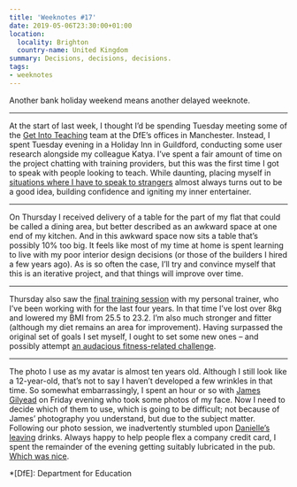 ```yaml
---
title: 'Weeknotes #17'
date: 2019-05-06T23:30:00+01:00
location:
  locality: Brighton
  country-name: United Kingdom
summary: Decisions, decisions, decisions.
tags:
- weeknotes
---
```

Another bank holiday weekend means another delayed weeknote.

* * *

At the start of last week, I thought I’d be spending Tuesday meeting some of the [Get Into Teaching][1] team at the DfE’s offices in Manchester. Instead, I spent Tuesday evening in a Holiday Inn in Guildford, conducting some user research alongside my colleague Katya. I’ve spent a fair amount of time on the project chatting with training providers, but this was the first time I got to speak with people looking to teach. While daunting, placing myself in [situations where I have to speak to strangers][2] almost always turns out to be a good idea, building confidence and igniting my inner entertainer.

* * *

On Thursday I received delivery of a table for the part of my flat that could be called a dining area, but better described as an awkward space at one end of my kitchen. And in this awkward space now sits a table that’s possibly 10% too big. It feels like most of my time at home is spent learning to live with my poor interior design decisions (or those of the builders I hired a few years ago). As is so often the case, I’ll try and convince myself that this is an iterative project, and that things will improve over time.

* * *

Thursday also saw the [final training session][3] with my personal trainer, who I’ve been working with for the last four years. In that time I’ve lost over 8kg and lowered my BMI from 25.5 to 23.2. I’m also much stronger and fitter (although my diet remains an area for improvement). Having surpassed the original set of goals I set myself, I ought to set some new ones – and possibly attempt [an audacious fitness-related challenge][4].

* * *

The photo I use as my avatar is almost ten years old. Although I still look like a 12-year-old, that’s not to say I haven’t developed a few wrinkles in that time. So somewhat embarrassingly, I spent an hour or so with [James Gilyead][5] on Friday evening who took some photos of my face. Now I need to decide which of them to use, which is going to be difficult; not because of James’ photography you understand, but due to the subject matter. Following our photo session, we inadvertently stumbled upon [Danielle’s leaving][6] drinks. Always happy to help people flex a company credit card, I spent the remainder of the evening getting suitably lubricated in the pub. [Which was nice][7].

[1]: https://getintoteaching.education.gov.uk
[2]: /2015/05/two_years_hence
[3]: /notes/1556830598
[4]: https://otilloswimrun.com/races/isles-of-scilly/
[5]: https://www.hustlersquad.net
[6]: https://twitter.com/dhuntrods/status/1118795827324047360
[7]: https://www.youtube.com/watch?v=XOhZgAPn_CU

*[DfE]: Department for Education
